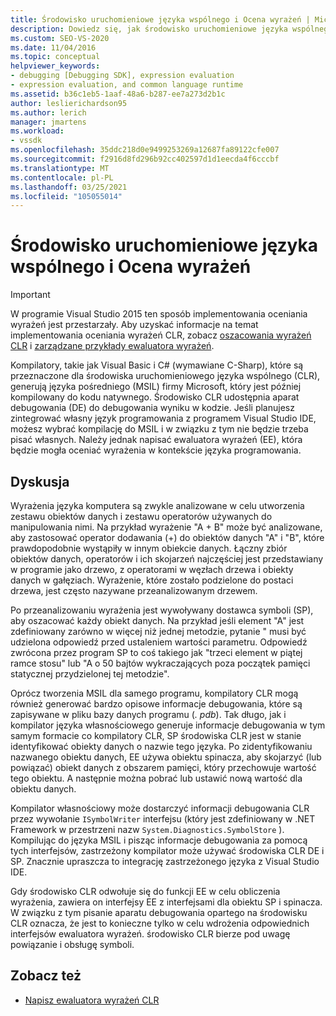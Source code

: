 ```yaml
---
title: Środowisko uruchomieniowe języka wspólnego i Ocena wyrażeń | Microsoft Docs
description: Dowiedz się, jak środowisko uruchomieniowe języka wspólnego współdziała z aparatem debugowania oraz jak zintegrować własny język programowania z programem Visual Studio IDE.
ms.custom: SEO-VS-2020
ms.date: 11/04/2016
ms.topic: conceptual
helpviewer_keywords:
- debugging [Debugging SDK], expression evaluation
- expression evaluation, and common language runtime
ms.assetid: b36c1eb5-1aaf-48a6-b287-ee7a273d2b1c
author: leslierichardson95
ms.author: lerich
manager: jmartens
ms.workload:
- vssdk
ms.openlocfilehash: 35ddc218d0e9499253269a12687fa89122cfe007
ms.sourcegitcommit: f2916d8fd296b92cc402597d1d1eecda4f6cccbf
ms.translationtype: MT
ms.contentlocale: pl-PL
ms.lasthandoff: 03/25/2021
ms.locfileid: "105055014"
---
```

# <a name="common-language-runtime-and-expression-evaluation"></a>Środowisko uruchomieniowe języka wspólnego i Ocena wyrażeń
> [!IMPORTANT]
> W programie Visual Studio 2015 ten sposób implementowania oceniania wyrażeń jest przestarzały. Aby uzyskać informacje na temat implementowania oceniania wyrażeń CLR, zobacz [oszacowania wyrażeń CLR](https://github.com/Microsoft/ConcordExtensibilitySamples/wiki/CLR-Expression-Evaluators) i [zarządzane przykłady ewaluatora wyrażeń](https://github.com/Microsoft/ConcordExtensibilitySamples/wiki/Managed-Expression-Evaluator-Sample).

 Kompilatory, takie jak Visual Basic i C# (wymawiane C-Sharp), które są przeznaczone dla środowiska uruchomieniowego języka wspólnego (CLR), generują języka pośredniego (MSIL) firmy Microsoft, który jest później kompilowany do kodu natywnego. Środowisko CLR udostępnia aparat debugowania (DE) do debugowania wyniku w kodzie. Jeśli planujesz zintegrować własny język programowania z programem Visual Studio IDE, możesz wybrać kompilację do MSIL i w związku z tym nie będzie trzeba pisać własnych. Należy jednak napisać ewaluatora wyrażeń (EE), która będzie mogła oceniać wyrażenia w kontekście języka programowania.

## <a name="discussion"></a>Dyskusja
 Wyrażenia języka komputera są zwykle analizowane w celu utworzenia zestawu obiektów danych i zestawu operatorów używanych do manipulowania nimi. Na przykład wyrażenie "A + B" może być analizowane, aby zastosować operator dodawania (+) do obiektów danych "A" i "B", które prawdopodobnie wystąpiły w innym obiekcie danych. Łączny zbiór obiektów danych, operatorów i ich skojarzeń najczęściej jest przedstawiany w programie jako drzewo, z operatorami w węzłach drzewa i obiekty danych w gałęziach. Wyrażenie, które zostało podzielone do postaci drzewa, jest często nazywane przeanalizowanym drzewem.

 Po przeanalizowaniu wyrażenia jest wywoływany dostawca symboli (SP), aby oszacować każdy obiekt danych. Na przykład jeśli element "A" jest zdefiniowany zarówno w więcej niż jednej metodzie, pytanie " musi być udzielona odpowiedź przed ustaleniem wartości parametru. Odpowiedź zwrócona przez program SP to coś takiego jak "trzeci element w piątej ramce stosu" lub "A o 50 bajtów wykraczających poza początek pamięci statycznej przydzielonej tej metodzie".

 Oprócz tworzenia MSIL dla samego programu, kompilatory CLR mogą również generować bardzo opisowe informacje debugowania, które są zapisywane w pliku bazy danych programu (*. pdb*). Tak długo, jak i kompilator języka własnościowego generuje informacje debugowania w tym samym formacie co kompilatory CLR, SP środowiska CLR jest w stanie identyfikować obiekty danych o nazwie tego języka. Po zidentyfikowaniu nazwanego obiektu danych, EE używa obiektu spinacza, aby skojarzyć (lub powiązać) obiekt danych z obszarem pamięci, który przechowuje wartość tego obiektu. A następnie można pobrać lub ustawić nową wartość dla obiektu danych.

 Kompilator własnościowy może dostarczyć informacji debugowania CLR przez wywołanie `ISymbolWriter` interfejsu (który jest zdefiniowany w .NET Framework w przestrzeni nazw `System.Diagnostics.SymbolStore` ). Kompilując do języka MSIL i pisząc informacje debugowania za pomocą tych interfejsów, zastrzeżony kompilator może używać środowiska CLR DE i SP. Znacznie upraszcza to integrację zastrzeżonego języka z Visual Studio IDE.

 Gdy środowisko CLR odwołuje się do funkcji EE w celu obliczenia wyrażenia, zawiera on interfejsy EE z interfejsami dla obiektu SP i spinacza. W związku z tym pisanie aparatu debugowania opartego na środowisku CLR oznacza, że jest to konieczne tylko w celu wdrożenia odpowiednich interfejsów ewaluatora wyrażeń. środowisko CLR bierze pod uwagę powiązanie i obsługę symboli.

## <a name="see-also"></a>Zobacz też
- [Napisz ewaluatora wyrażeń CLR](../../extensibility/debugger/writing-a-common-language-runtime-expression-evaluator.md)
